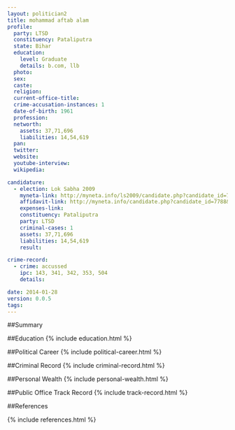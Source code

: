 ```yaml
---
layout: politician2
title: mohammad aftab alam
profile: 
  party: LTSD
  constituency: Pataliputra
  state: Bihar
  education: 
    level: Graduate
    details: b.com, llb
  photo: 
  sex: 
  caste: 
  religion: 
  current-office-title: 
  crime-accusation-instances: 1
  date-of-birth: 1961
  profession: 
  networth: 
    assets: 37,71,696
    liabilities: 14,54,619
  pan: 
  twitter: 
  website: 
  youtube-interview: 
  wikipedia: 

candidature: 
  - election: Lok Sabha 2009
    myneta-link: http://myneta.info/ls2009/candidate.php?candidate_id=7788
    affidavit-link: http://myneta.info/candidate.php?candidate_id=7788&scan=original
    expenses-link: 
    constituency: Pataliputra 
    party: LTSD
    criminal-cases: 1
    assets: 37,71,696
    liabilities: 14,54,619
    result:  

crime-record: 
  - crime: accussed
    ipc: 143, 341, 342, 353, 504
    details:  

date: 2014-01-28
version: 0.0.5
tags: 
---
```

##Summary


##Education
{% include education.html %}


##Political Career
{% include political-career.html %}


##Criminal Record
{% include criminal-record.html %}


##Personal Wealth
{% include personal-wealth.html %}


##Public Office Track Record
{% include track-record.html %}


##References


{% include references.html %}